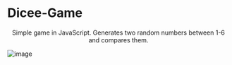 # Dicee-Game
<p align="center">
Simple game in JavaScript. Generates two random numbers between 1-6 and compares them.
</p>


![image](https://user-images.githubusercontent.com/109152045/191008085-d192158c-55fc-4cdd-9865-d2328ffe695f.png)

